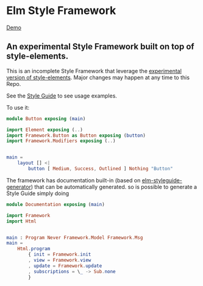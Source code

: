# Elm Style Framework

[Demo](https://lucamug.github.io/elm-style-framework/)

## An experimental Style Framework built on top of style-elements.

This is an incomplete Style Framework that leverage the [experimental version of style-elements](http://package.elm-lang.org/packages/mdgriffith/stylish-elephants/4.0.0). Major changes may happen at any time to this Repo.

See the [Style Guide](https://lucamug.github.io/elm-style-framework/) to see usage examples.

To use it:

```elm
module Button exposing (main)

import Element exposing (..)
import Framework.Button as Button exposing (button)
import Framework.Modifiers exposing (..)


main =
    layout [] <|
        button [ Medium, Success, Outlined ] Nothing "Button"
```

The framework has documentation built-in (based on [elm-styleguide-generator](http://package.elm-lang.org/packages/lucamug/elm-styleguide-generator/latest)) that can be automatically generated.
 so is possible to generate a Style Guide simply doing

```elm
module Documentation exposing (main)

import Framework
import Html


main : Program Never Framework.Model Framework.Msg
main =
    Html.program
        { init = Framework.init
        , view = Framework.view
        , update = Framework.update
        , subscriptions = \_ -> Sub.none
        }
```

